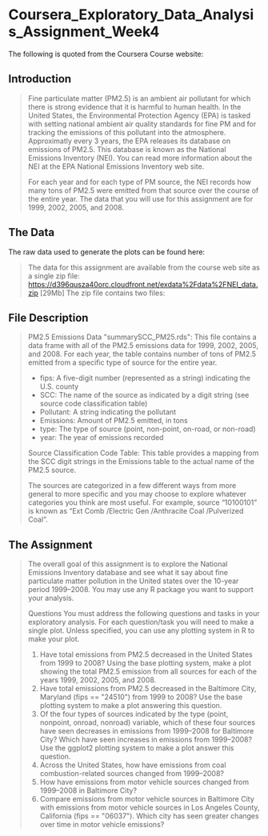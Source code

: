 # Coursera_Exploratory_Data_Analysis_Assignment_Week4
The following is quoted from the Coursera Course website: 

## Introduction 
> Fine particulate matter (PM2.5) is an ambient air pollutant for which there is strong evidence that it is harmful to human health. 
> In the United States, the Environmental Protection Agency (EPA) is tasked with setting national ambient air quality standards for fine PM and for tracking the emissions of this pollutant into the atmosphere. 
> Approximatly every 3 years, the EPA releases its database on emissions of PM2.5. This database is known as the National Emissions Inventory (NEI). 
> You can read more information about the NEI at the EPA National Emissions Inventory web site.
>
> For each year and for each type of PM source, the NEI records how many tons of PM2.5 were emitted from that source over the course of the entire year. 
> The data that you will use for this assignment are for 1999, 2002, 2005, and 2008.

## The Data
The raw data used to generate the plots can be found here: 
> The data for this assignment are available from the course web site as a single zip file:
> https://d396qusza40orc.cloudfront.net/exdata%2Fdata%2FNEI_data.zip [29Mb]
> The zip file contains two files:

## File Description 
> PM2.5 Emissions Data "summarySCC_PM25.rds": This file contains a data frame with all of the PM2.5 emissions data for 1999, 2002, 2005, and 2008. 
> For each year, the table contains number of tons of PM2.5 emitted from a specific type of source for the entire year. 
>
> - fips: A five-digit number (represented as a string) indicating the U.S. county
> - SCC: The name of the source as indicated by a digit string (see source code classification table)
> - Pollutant: A string indicating the pollutant
> - Emissions: Amount of PM2.5 emitted, in tons
> - type: The type of source (point, non-point, on-road, or non-road)
> - year: The year of emissions recorded
>
> Source Classification Code Table: This table provides a mapping from the SCC digit strings in the Emissions table to the actual name of the PM2.5 source. 
>
> The sources are categorized in a few different ways from more general to more specific and you may choose to explore whatever categories you think are most useful. 
> For example, source “10100101” is known as “Ext Comb /Electric Gen /Anthracite Coal /Pulverized Coal”.

## The Assignment 
> The overall goal of this assignment is to explore the National Emissions Inventory database and see what it say about fine particulate matter pollution in the United states over the 10-year period 1999–2008. You may use any R package you want to support your analysis.
> 
> Questions
> You must address the following questions and tasks in your exploratory analysis. For each question/task you will need to make a single plot. Unless specified, you can use any plotting system in R to make your plot.
> 1. Have total emissions from PM2.5 decreased in the United States from 1999 to 2008? Using the base plotting system, make a plot showing the total PM2.5 emission from all sources for each of the years 1999, 2002, 2005, and 2008.
> 2. Have total emissions from PM2.5 decreased in the Baltimore City, Maryland (fips == "24510") from 1999 to 2008? Use the base plotting system to make a plot answering this question.
> 3. Of the four types of sources indicated by the type (point, nonpoint, onroad, nonroad) variable, which of these four sources have seen decreases in emissions from 1999–2008 for Baltimore City? Which have seen increases in emissions from 1999–2008? Use the ggplot2 plotting system to make a plot answer this question.
> 4. Across the United States, how have emissions from coal combustion-related sources changed from 1999–2008?
> 5. How have emissions from motor vehicle sources changed from 1999–2008 in Baltimore City?
> 6. Compare emissions from motor vehicle sources in Baltimore City with emissions from motor vehicle sources in Los Angeles County, California (fips == "06037"). Which city has seen greater changes over time in motor vehicle emissions?
